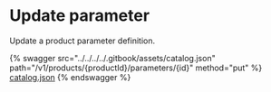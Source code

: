 # Update parameter

Update a product parameter definition.

{% swagger src="../../../../.gitbook/assets/catalog.json" path="/v1/products/{productId}/parameters/{id}" method="put" %}
[catalog.json](../../../../.gitbook/assets/catalog.json)
{% endswagger %}
